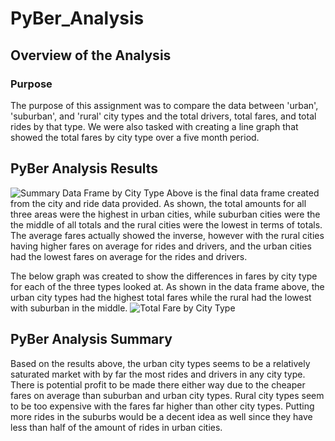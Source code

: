 # PyBer_Analysis

## Overview of the Analysis
  
### Purpose
  The purpose of this assignment was to compare the data between 'urban', 'suburban', and 'rural' city types and the total drivers, total fares, and total rides by that type. We were also tasked with creating a line graph that showed the total fares by city type over a five month period.

## PyBer Analysis Results
  ![Summary Data Frame by City Type](https://user-images.githubusercontent.com/46801182/179142622-46cdfe5b-91d0-4285-a911-0efbcc8c100f.png)
  Above is the final data frame created from the city and ride data provided. As shown, the total amounts for all three areas were the highest in urban cities, while suburban cities were the the middle of all totals and the rural cities were the lowest in terms of totals. The average fares actually showed the inverse, however with the rural cities having higher fares on average for rides and drivers, and the urban cities had the lowest fares on average for the rides and drivers.
  
  The below graph was created to show the differences in fares by city type for each of the three types looked at. As shown in the data frame above, the urban city types had the highest total fares while the rural had the lowest with suburban in the middle.
![Total Fare by City Type](https://user-images.githubusercontent.com/46801182/179143011-42a1d7a9-4d25-484a-9374-5c40a4391346.png)


## PyBer Analysis Summary
  Based on the results above, the urban city types seems to be a relatively saturated market with by far the most rides and drivers in any city type. There is potential profit to be made there either way due to the cheaper fares on average than suburban and urban city types. Rural city types seem to be too expensive with the fares far higher than other city types. Putting more rides in the suburbs would be a decent idea as well since they have less than half of the amount of rides in urban cities.
